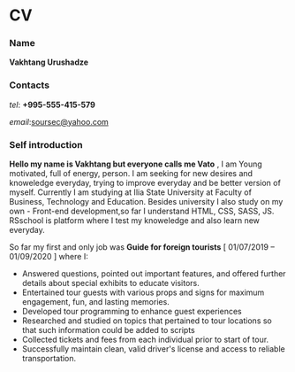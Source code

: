 # CV

### Name

**Vakhtang Urushadze**

### Contacts

_tel_: **+995-555-415-579**

_email_:<soursec@yahoo.com>

### Self introduction

**Hello my name is Vakhtang but everyone calls me Vato** , I am Young motivated, full of energy, person. I am seeking for new desires and knoweledge everyday, trying to improve everyday and be better version of myself. Currently I am studying at Ilia State University at Faculty of Business, Technology and Education. Besides university I also study on my own - Front-end development,so far I understand HTML, CSS, SASS, JS. RSschool is platform where I test my knoweledge and also learn new everyday.

So far my first and only job was **Guide for foreign tourists** [ 01/07/2019 – 01/09/2020 ] where I:

- Answered questions, pointed out important features, and offered further details about special exhibits to
  educate visitors.
- Entertained tour guests with various props and signs for maximum engagement, fun, and lasting
  memories.
- Developed tour programming to enhance guest experiences
- Researched and studied on topics that pertained to tour locations so that such information could be added
  to scripts
- Collected tickets and fees from each individual prior to start of tour.
- Successfully maintain clean, valid driver's license and access to reliable transportation.
